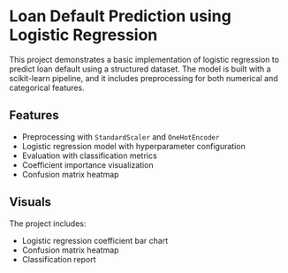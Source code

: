 # Loan Default Prediction using Logistic Regression

This project demonstrates a basic implementation of logistic regression to predict loan default using a structured dataset. The model is built with a scikit-learn pipeline, and it includes preprocessing for both numerical and categorical features.

## Features
- Preprocessing with `StandardScaler` and `OneHotEncoder`
- Logistic regression model with hyperparameter configuration
- Evaluation with classification metrics
- Coefficient importance visualization
- Confusion matrix heatmap

## Visuals
The project includes:
- Logistic regression coefficient bar chart
- Confusion matrix heatmap
- Classification report
